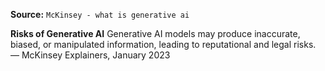 **Source:** `McKinsey - what is generative ai`

**Risks of Generative AI**
Generative AI models may produce inaccurate, biased, or manipulated information, leading to reputational and legal risks. — McKinsey Explainers, January 2023
